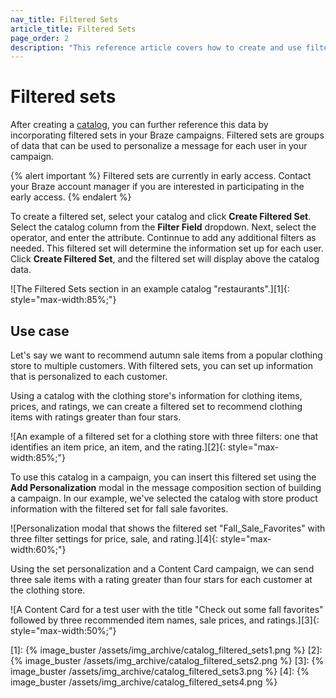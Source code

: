 ```yaml
---
nav_title: Filtered Sets
article_title: Filtered Sets
page_order: 2
description: "This reference article covers how to create and use filtered sets with your catalogs to reference data in your Braze campaigns."
---
```


# Filtered sets

After creating a [catalog]({{site.baseurl}}/user_guide/personalization_and_dynamic_content/catalog/), you can further reference this data by incorporating filtered sets in your Braze campaigns. Filtered sets are groups of data that can be used to personalize a message for each user in your campaign.

{% alert important %}
Filtered sets are currently in early access. Contact your Braze account manager if you are interested in participating in the early access.
{% endalert %}

To create a filtered set, select your catalog and click **Create Filtered Set**. Select the catalog column from the **Filter Field** dropdown. Next, select the operator, and enter the attribute. Continnue to add any additional filters as needed. This filtered set will determine the information set up for each user. Click **Create Filtered Set**, and the filtered set will display above the catalog data.

![The Filtered Sets section in an example catalog "restaurants".][1]{: style="max-width:85%;"}

## Use case

Let's say we want to recommend autumn sale items from a popular clothing store to multiple customers. With filtered sets, you can set up information that is personalized to each customer. 

Using a catalog with the clothing store's information for clothing items, prices, and ratings, we can create a filtered set to recommend clothing items with ratings greater than four stars.

![An example of a filtered set for a clothing store with three filters: one that identifies an item price, an item, and the rating.][2]{: style="max-width:85%;"}

To use this catalog in a campaign, you can insert this filtered set using the **Add Personalization** modal in the message composition section of building a campaign. In our example, we've selected the catalog with store product information with the filtered set for fall sale favorites. 

![Personalization modal that shows the filtered set "Fall_Sale_Favorites" with three filter settings for price, sale, and rating.][4]{: style="max-width:60%;"}

Using the set personalization and a Content Card campaign, we can send three sale items with a rating greater than four stars for each customer at the clothing store.

![A Content Card for a test user with the title "Check out some fall favorites" followed by three recommended item names, sale prices, and ratings.][3]{: style="max-width:50%;"}

[1]: {% image_buster /assets/img_archive/catalog_filtered_sets1.png %}
[2]: {% image_buster /assets/img_archive/catalog_filtered_sets2.png %}
[3]: {% image_buster /assets/img_archive/catalog_filtered_sets3.png %}
[4]: {% image_buster /assets/img_archive/catalog_filtered_sets4.png %}